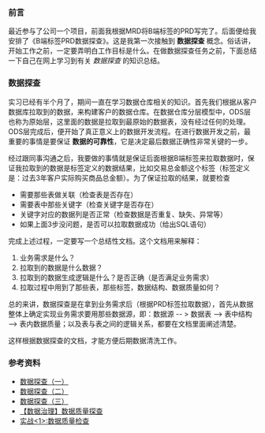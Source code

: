 
### 前言

最近参与了公司一个项目，前面我根据MRD将B端标签的PRD写完了。后面便给我安排了《B端标签PRD数据探查》。这是我第一次接触到 **数据探查** 概念。俗话讲，开始工作之前，一定要弄明白工作目标是什么。在做数据探查任务之前，下面总结一下自己在网上学习到有关 *数据探查* 的知识总结。

### 数据探查

实习已经有半个月了，期间一直在学习数据仓库相关的知识。首先我们根据从客户数据库拉取到的数据，来构建客户的数据仓库。在数据仓库分层模型中，ODS层也称为原始层，这里面的数据是拉取到最原始的数据表，没有经过任何的处理。ODS层完成后，便开始了真正意义上的数据开发流程。在进行数据开发之前，最重要的事情是要保证 **数据的可靠性**，它是决定最后数据正确性非常关键的一步。

经过跟同事沟通之后，我要做的事情就是保证后面根据B端标签来拉取数据时，保证我拉取到的数据是标签定义的数据结果，比如交易总金额这个标签（标签定义是：过去3年客户实际购买商品总金额）。为了保证拉取的结果，就要检查

- 需要那些表做关联（检查表是否存在）
- 需要表中那些关键字（检查关键字是否存在）
- 关键字对应的数据列是否正常（检查数据是否重复、缺失、异常等）
- 如果上面3步没问题，是否可以拉取数据成功（给出SQL语句）

完成上述过程，一定要写一个总结性文档。这个文档用来解释：

1. 业务需求是什么？
2. 拉取到的数据是什么数据？
3. 拉取到的数据生成逻辑是什么？是否正确（是否满足业务需求）
4. 拉取过程中用到了那些表，那些标签，数据结构、数据质量如何？

总的来讲，数据探查是在拿到业务需求后（根据PRD标签拉取数据），首先从数据整体上确定实现业务需求要用那些数据源，即：数据源 -- > 数据表 --> 表中结构 --> 表内数据质量；以及表与表之间的逻辑关系，都要在文档里面阐述清楚。

这样根据数据探查的文档，才能方便后期数据清洗工作。

### 参考资料

- [数据探查（一）](https://blog.csdn.net/li2008xue2008ling/article/details/8245359)
- [数据探查（二）](https://blog.csdn.net/li2008xue2008ling/article/details/8624232?utm_medium=distribute.pc_relevant.none-task-blog-BlogCommendFromMachineLearnPai2-10.channel_param&depth_1-utm_source=distribute.pc_relevant.none-task-blog-BlogCommendFromMachineLearnPai2-10.channel_param)
- [数据探查（三）](https://blog.csdn.net/li2008xue2008ling/article/details/36002421?ops_request_misc=%257B%2522request%255Fid%2522%253A%2522160404075619215646530972%2522%252C%2522scm%2522%253A%252220140713.130102334..%2522%257D&request_id=160404075619215646530972&biz_id=0&utm_medium=distribute.pc_search_result.none-task-blog-2~all~first_rank_v2~rank_v28-1-36002421.first_rank_ecpm_v3_pc_rank_v2&utm_term=数据探查&spm=1018.2118.3001.4449)
- [【数据治理】数据质量探查](https://blog.csdn.net/weixin_42893650/article/details/90640708?ops_request_misc=%257B%2522request%255Fid%2522%253A%2522160404075619215646530972%2522%252C%2522scm%2522%253A%252220140713.130102334..%2522%257D&request_id=160404075619215646530972&biz_id=0&utm_medium=distribute.pc_search_result.none-task-blog-2~all~first_rank_v2~rank_v28-2-90640708.first_rank_ecpm_v3_pc_rank_v2&utm_term=数据探查&spm=1018.2118.3001.4449)
- [实战<1>:数据质量检查](https://blog.csdn.net/shunqixing/article/details/80045189?utm_medium=distribute.pc_relevant.none-task-blog-BlogCommendFromMachineLearnPai2-2.channel_param&depth_1-utm_source=distribute.pc_relevant.none-task-blog-BlogCommendFromMachineLearnPai2-2.channel_param)